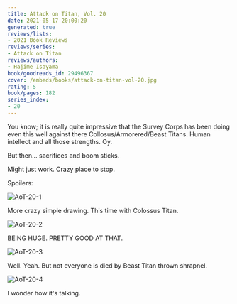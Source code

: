 ```yaml
---
title: Attack on Titan, Vol. 20
date: 2021-05-17 20:00:20
generated: true
reviews/lists:
- 2021 Book Reviews
reviews/series:
- Attack on Titan
reviews/authors:
- Hajime Isayama
book/goodreads_id: 29496367
cover: /embeds/books/attack-on-titan-vol-20.jpg
rating: 5
book/pages: 182
series_index:
- 20
---
```

You know; it is really quite impressive that the Survey Corps has been doing even this well against there Collosus/Armorered/Beast Titans. Human intellect and all those strengths. Oy.  

But then... sacrifices and boom sticks.  

<!--more-->

Might just work. Crazy place to stop.  

Spoilers:  

![AoT-20-1](/embeds/books/attachments/aot-20-1.png)  

More crazy simple drawing. This time with Colossus Titan.  

![AoT-20-2](/embeds/books/attachments/aot-20-2.png)  

BEING HUGE. PRETTY GOOD AT THAT.  

![AoT-20-3](/embeds/books/attachments/aot-20-3.png)  

Well. Yeah. But not everyone is died by Beast Titan thrown shrapnel.  

![AoT-20-4](/embeds/books/attachments/aot-20-4.png)  

I wonder how it's talking.